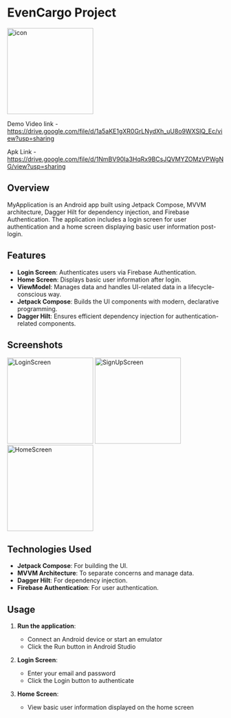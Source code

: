 # EvenCargo Project
<img src="https://github.com/SK3180/EvenCargo/assets/82767208/e12923eb-cbf5-40a7-afab-e1d2caee1f70" alt="icon" width="200"/>

Demo Video link - https://drive.google.com/file/d/1a5aKE1gXR0GrLNydXh_uU8o9WXSlQ_Ec/view?usp=sharing

Apk Link - https://drive.google.com/file/d/1NmBV90Ia3HqRx9BCsJQVMYZOMzVPWgNG/view?usp=sharing
## Overview
MyApplication is an Android app built using Jetpack Compose, MVVM architecture, Dagger Hilt for dependency injection, and Firebase Authentication. The application includes a login screen for user authentication and a home screen displaying basic user information post-login.

## Features
- **Login Screen**: Authenticates users via Firebase Authentication.
- **Home Screen**: Displays basic user information after login.
- **ViewModel**: Manages data and handles UI-related data in a lifecycle-conscious way.
- **Jetpack Compose**: Builds the UI components with modern, declarative programming.
- **Dagger Hilt**: Ensures efficient dependency injection for authentication-related components.

## Screenshots


<img src="https://github.com/SK3180/EvenCargo/assets/82767208/7dd476b1-189a-4d09-8f1c-c028d15fea98" alt="LoginScreen" width="200"/>

<img src="https://github.com/SK3180/EvenCargo/assets/82767208/b71664e9-aa37-4cf0-8e8a-88768357d3bf" alt="SignUpScreen" width="200"/>

<img src="https://github.com/SK3180/EvenCargo/assets/82767208/abe18319-17b5-405c-828a-cc583c122b52" alt="HomeScreen" width="200"/>

## Technologies Used
- **Jetpack Compose**: For building the UI.
- **MVVM Architecture**: To separate concerns and manage data.
- **Dagger Hilt**: For dependency injection.
- **Firebase Authentication**: For user authentication.

## Usage

1. **Run the application**:
    - Connect an Android device or start an emulator
    - Click the Run button in Android Studio

2. **Login Screen**:
    - Enter your email and password
    - Click the Login button to authenticate

3. **Home Screen**:
    - View basic user information displayed on the home screen


